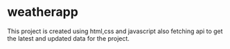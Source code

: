 # weatherapp
This project is created using html,css and javascript also fetching api to get the latest and updated data for the project.
